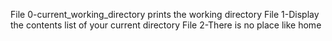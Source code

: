 File 0-current_working_directory prints the working directory
File 1-Display the contents list of your current directory
File 2-There is no place like home